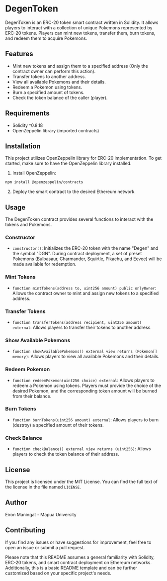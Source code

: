 # DegenToken

DegenToken is an ERC-20 token smart contract written in Solidity. It allows players to interact with a collection of unique Pokemons represented by ERC-20 tokens. Players can mint new tokens, transfer them, burn tokens, and redeem them to acquire Pokemons.

## Features

- Mint new tokens and assign them to a specified address (Only the contract owner can perform this action).
- Transfer tokens to another address.
- View all available Pokemons and their details.
- Redeem a Pokemon using tokens.
- Burn a specified amount of tokens.
- Check the token balance of the caller (player).

## Requirements

- Solidity ^0.8.18
- OpenZeppelin library (imported contracts)

## Installation

This project utilizes OpenZeppelin library for ERC-20 implementation. To get started, make sure to have the OpenZeppelin library installed.

1. Install OpenZeppelin:

```bash
npm install @openzeppelin/contracts
```

2. Deploy the smart contract to the desired Ethereum network.

## Usage

The DegenToken contract provides several functions to interact with the tokens and Pokemons.

### Constructor

- `constructor()`: Initializes the ERC-20 token with the name "Degen" and the symbol "DGN". During contract deployment, a set of preset Pokemons (Bulbasaur, Charmander, Squirtle, Pikachu, and Eevee) will be made available for redemption.

### Mint Tokens

- `function mintTokens(address to, uint256 amount) public onlyOwner`: Allows the contract owner to mint and assign new tokens to a specified address.

### Transfer Tokens

- `function transferTokens(address recipient, uint256 amount) external`: Allows players to transfer their tokens to another address.

### Show Available Pokemons

- `function showAvailablePokemons() external view returns (Pokemon[] memory)`: Allows players to view all available Pokemons and their details.

### Redeem Pokemon

- `function redeemPokemon(uint256 choice) external`: Allows players to redeem a Pokemon using tokens. Players must provide the choice of the desired Pokemon, and the corresponding token amount will be burned from their balance.

### Burn Tokens

- `function burnTokens(uint256 amount) external`: Allows players to burn (destroy) a specified amount of their tokens.

### Check Balance

- `function checkBalance() external view returns (uint256)`: Allows players to check the token balance of their address.

## License

This project is licensed under the MIT License. You can find the full text of the license in the file named `LICENSE`.

## Author

Eiron Maningat - Mapua University

## Contributing

If you find any issues or have suggestions for improvement, feel free to open an issue or submit a pull request.

Please note that this README assumes a general familiarity with Solidity, ERC-20 tokens, and smart contract deployment on Ethereum networks. Additionally, this is a basic README template and can be further customized based on your specific project's needs.
